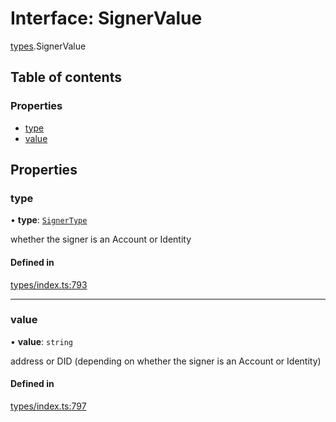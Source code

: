 # Interface: SignerValue

[types](../wiki/types).SignerValue

## Table of contents

### Properties

- [type](../wiki/types.SignerValue#type)
- [value](../wiki/types.SignerValue#value)

## Properties

### type

• **type**: [`SignerType`](../wiki/types.SignerType)

whether the signer is an Account or Identity

#### Defined in

[types/index.ts:793](https://github.com/PolymathNetwork/polymesh-sdk/blob/31dfa0dc/src/types/index.ts#L793)

___

### value

• **value**: `string`

address or DID (depending on whether the signer is an Account or Identity)

#### Defined in

[types/index.ts:797](https://github.com/PolymathNetwork/polymesh-sdk/blob/31dfa0dc/src/types/index.ts#L797)

